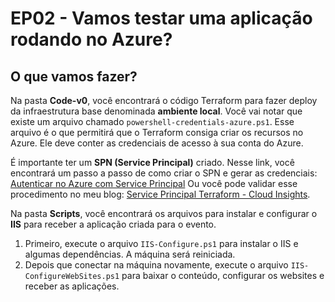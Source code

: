 # EP02 - Vamos testar uma aplicação rodando no Azure?

## O que vamos fazer?

Na pasta **Code-v0**, você encontrará o código Terraform para fazer deploy da infraestrutura base denominada **ambiente local**.
Você vai notar que existe um arquivo chamado `powershell-credentials-azure.ps1`. Esse arquivo é o que permitirá que o Terraform consiga criar os recursos no Azure. Ele deve conter as credenciais de acesso à sua conta do Azure.

É importante ter um **SPN (Service Principal)** criado. Nesse link, você encontrará um passo a passo de como criar o SPN e gerar as credenciais:
[Autenticar no Azure com Service Principal](https://learn.microsoft.com/pt-br/azure/developer/terraform/authenticate-to-azure-with-service-principle?tabs=bash)
Ou você pode validar esse procedimento no meu blog:
[Service Principal Terraform - Cloud Insights](https://cloudinsights.com.br/posts/Service-Principal-Terraform/).

Na pasta **Scripts**, você encontrará os arquivos para instalar e configurar o **IIS** para receber a aplicação criada para o evento.

1. Primeiro, execute o arquivo `IIS-Configure.ps1` para instalar o IIS e algumas dependências. A máquina será reiniciada.
2. Depois que conectar na máquina novamente, execute o arquivo `IIS-ConfigureWebSites.ps1` para baixar o conteúdo, configurar os websites e receber as aplicações.